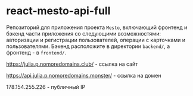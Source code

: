 # react-mesto-api-full
Репозиторий для приложения проекта `Mesto`, включающий фронтенд и бэкенд части приложения со следующими возможностями: авторизации и регистрации пользователей, операции с карточками и пользователями. Бэкенд расположите в директории `backend/`, а фронтенд - в `frontend/`. 
  
https://julia.p.nomoredomains.club/ - ссылка на сайт

https://api.julia.p.nomoredomains.monster/ - ссылка на домен

178.154.255.226 - публичный IP
